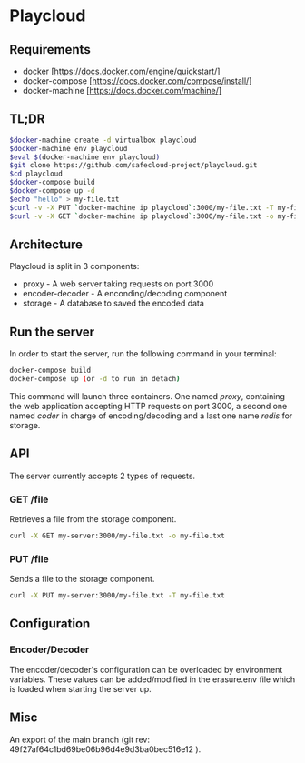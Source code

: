 # Playcloud

## Requirements

* docker [https://docs.docker.com/engine/quickstart/]
* docker-compose [https://docs.docker.com/compose/install/]
* docker-machine [https://docs.docker.com/machine/]

## TL;DR

```bash
$docker-machine create -d virtualbox playcloud
$docker-machine env playcloud
$eval $(docker-machine env playcloud)
$git clone https://github.com/safecloud-project/playcloud.git 
$cd playcloud
$docker-compose build
$docker-compose up -d
$echo "hello" > my-file.txt
$curl -v -X PUT `docker-machine ip playcloud`:3000/my-file.txt -T my-file.txt
$curl -v -X GET `docker-machine ip playcloud`:3000/my-file.txt -o my-file.txt
```

## Architecture

Playcloud is split in 3 components:

* proxy - A web server taking requests on port 3000
* encoder-decoder - A enconding/decoding component
* storage - A database to saved the encoded data


## Run the server

In order to start the server, run the following command in your terminal:

```bash
docker-compose build
docker-compose up (or -d to run in detach)

```

This command will launch three containers. One named *proxy*, containing the web application accepting HTTP requests on port 3000, a second one named *coder* in charge of encoding/decoding and a last one name *redis* for storage.

## API

The server currently accepts 2 types of requests.

### GET /file

Retrieves a file from the storage component.
```bash
curl -X GET my-server:3000/my-file.txt -o my-file.txt
```

### PUT /file

Sends a file to the storage component.
```bash
curl -X PUT my-server:3000/my-file.txt -T my-file.txt
```


## Configuration

### Encoder/Decoder

The encoder/decoder's configuration can be overloaded by environment variables. These values can be added/modified in the erasure.env file which is loaded when starting the server up.

## Misc
An export of the main branch (git rev: 49f27af64c1bd69be06b96d4e9d3ba0bec516e12 ).
